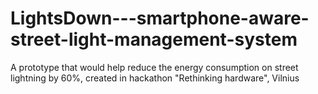 # LightsDown---smartphone-aware-street-light-management-system
A prototype that would help reduce the energy consumption on street lightning by 60%, created in hackathon "Rethinking hardware", Vilnius 
